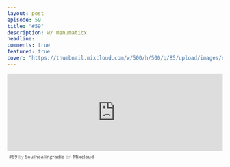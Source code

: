 ```yaml
---
layout: post
episode: 59
title: "#59"
description: w/ manumaticx
headline:
comments: true  
featured: true
cover: "https://thumbnail.mixcloud.com/w/500/h/500/q/85/upload/images/extaudio/263a1c99-c4a0-4110-970f-b3577de9ab26.jpg"
---
```


<iframe width="100%" height="180" src="https://www.mixcloud.com/widget/iframe/?embed_type=widget_standard&amp;embed_uuid=2c66dfc8-e827-487d-9c6d-107b8433863a&amp;feed=https%3A%2F%2Fwww.mixcloud.com%2Fsoulhealingradio%2F59%2F&amp;hide_cover=1&amp;hide_tracklist=1&amp;replace=0" frameborder="0"></iframe><div style="clear: both; height: 3px; width: auto;"></div><p style="display: block; font-size: 11px; font-family: 'Open Sans', Helvetica, Arial, sans-serif; margin: 0px; padding: 3px 4px; color: rgb(153, 153, 153); width: auto;"><a href="https://www.mixcloud.com/soulhealingradio/59/?utm_source=widget&amp;utm_medium=web&amp;utm_campaign=base_links&amp;utm_term=resource_link" target="_blank" style="color:#808080; font-weight:bold;">#59</a><span> by </span><a href="https://www.mixcloud.com/soulhealingradio/?utm_source=widget&amp;utm_medium=web&amp;utm_campaign=base_links&amp;utm_term=profile_link" target="_blank" style="color:#808080; font-weight:bold;">Soulhealingradio</a><span> on </span><a href="https://www.mixcloud.com/?utm_source=widget&amp;utm_medium=web&amp;utm_campaign=base_links&amp;utm_term=homepage_link" target="_blank" style="color:#808080; font-weight:bold;"> Mixcloud</a></p><div style="clear: both; height: 3px; width: auto;"></div>
